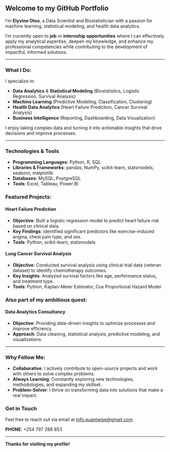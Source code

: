 ## Welcome to my GitHub Portfolio

I’m **Elyvine Oloo**, a Data Scientist and Biostatistician with a passion for machine learning, statistical modeling, and health data analytics.

I’m currently open to **job** or **internship opportunities** where I can effectively apply my analytical expertise, deepen my knowledge, and
enhance my professional competencies while contributing to the development of impactful, informed solutions.

---
### What I Do:

I specialize in:
- **Data Analytics** & **Statistical Modeling** (Biostatistics, Logistic Regression, Survival Analysis)
- **Machine Learning** (Predictive Modeling, Classification, Clustering)
- **Health Data Analytics** (Heart Failure Prediction, Cancer Survival Analysis)
- **Business Intelligence** (Reporting, Dashboarding, Data Visualization)

I enjoy taking complex data and turning it into actionable insights that drive decisions and improve processes.

---
### Technologies & Tools

- **Programming Languages**: Python, R, SQL
- **Libraries & Frameworks**: pandas, NumPy, scikit-learn, statsmodels, seaborn, matplotlib
- **Databases**: MySQL, PostgreSQL
- **Tools**: Excel, Tableau, Power BI

### Featured Projects:

#### **Heart Failure Prediction**
- **Objective**: Built a logistic regression model to predict heart failure risk based on clinical data.
- **Key Findings**: Identified significant predictors like exercise-induced angina, chest pain type, and sex. 
- **Tools**: Python, scikit-learn, statsmodels

#### **Lung Cancer Survival Analysis**
- **Objective**: Conducted survival analysis using clinical trial data (veteran dataset) to identify chemotherapy outcomes.
- **Key Insights**: Analyzed survival factors like age, performance status, and treatment type.
- **Tools**: Python, Kaplan-Meier Estimator, Cox Proportional Hazard Model

### Also part of my ambitious quest:

#### **Data Analytics Consultancy**  
- **Objective**: Providing data-driven insights to optimize processes and improve efficiency.
- **Approach**: Data cleaning, statistical analysis, predictive modeling, and visualizations.

---
### Why Follow Me:

- **Collaborative**: I actively contribute to open-source projects and work with others to solve complex problems.
- **Always Learning**: Constantly exploring new technologies, methodologies, and expanding my skillset.
- **Problem-Solver**: I thrive on transforming data into solutions that make a real impact.

### Get in Touch

Feel free to reach out via email at [info.quantwise@gmail.com](mailto:info.quantwise@gmail.com).

**PHONE**: +254 797 288 653

---

**Thanks for visiting my profile!**
